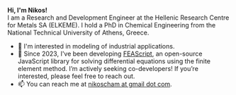 <!-- - 👋 Hi, I’m Nikos. I’m a Chemical Engineer, PhD
- 👀 I'm interested in computational modeling and machine learning
- ⚡ Fun fact: I love listening to music and playing the guitar! 🎸 -->
<b>Hi, I'm Nikos!</b> </br>I am a Research and Development Engineer at the Hellenic Research Centre for Metals SA (ELKEME). I hold a PhD in Chemical Engineering from the National Technical University of Athens, Greece.
- 👀 I'm interested in modeling of industrial applications.
- 📢 Since 2023, I've been developing <a href="https://feascript.com/" target="_blank">FEAScript</a>, an open-source JavaScript library for solving differential equations using the finite element method. I’m actively seeking co-developers! If you’re interested, please feel free to reach out.
- 📫 You can reach me at <a href="mailto:nikoscham@gmail.com">nikoscham at gmail dot com</a>.

<!---
- 🌱 I’m currently learning ...
- 💞️ I’m looking to collaborate on ...
--->

<!---
nikoscham/nikoscham is a ✨ special ✨ repository because its `README.md` (this file) appears on your GitHub profile.
You can click the Preview link to take a look at your changes.
--->
